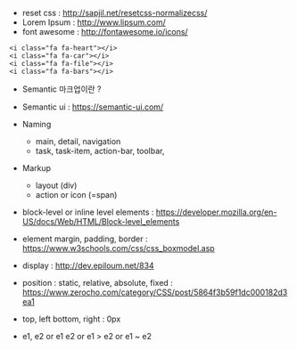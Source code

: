 - reset css : http://sapjil.net/resetcss-normalizecss/
- Lorem Ipsum : http://www.lipsum.com/
- font awesome : http://fontawesome.io/icons/

```
<i class="fa fa-heart"></i>
<i class="fa fa-car"></i>
<i class="fa fa-file"></i>
<i class="fa fa-bars"></i>
```

- Semantic 마크업이란 ?
- Semantic ui : https://semantic-ui.com/
- Naming
    - main, detail, navigation
    - task, task-item, action-bar, toolbar, 
- Markup
    - layout (div)
    - action  or icon (=span) 

- block-level or inline level elements : https://developer.mozilla.org/en-US/docs/Web/HTML/Block-level_elements
- element margin, padding, border : https://www.w3schools.com/css/css_boxmodel.asp
- display : http://dev.epiloum.net/834
- position : static, relative, absolute, fixed  : https://www.zerocho.com/category/CSS/post/5864f3b59f1dc000182d3ea1
- top, left bottom, right : 0px
- e1, e2 or e1 e2 or e1 > e2 or e1 ~ e2